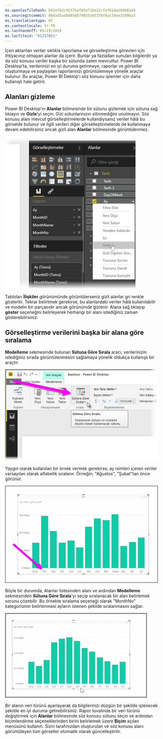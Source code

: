 ```yaml
---
ms.openlocfilehash: b42efb2c9237baf85a71be12cfaf61da189601d4
ms.sourcegitcommit: 60dad5aa0d85db790553e537bf8ac34ee3289ba3
ms.translationtype: HT
ms.contentlocale: tr-TR
ms.lasthandoff: 05/29/2019
ms.locfileid: "61257051"
---
```

İçeri aktarılan veriler sıklıkla raporlama ve görselleştirme görevleri için ihtiyacınız olmayan alanlar da içerir. Bunlar ya fazladan sunulan bilgilerdir ya da söz konusu veriler başka bir sütunda zaten mevcuttur. Power BI Desktop'ta, verilerinizi en iyi duruma getirmeye, raporlar ve görseller oluşturmaya ve paylaşılan raporlarınızı görüntülemeye yönelik araçlar bulunur. Bu araçlar, Power BI Dektop'ı söz konusu işlemler için daha kullanışlı hale getirir.

## <a name="hiding-fields"></a>Alanları gizleme
Power BI Desktop'ın **Alanlar** bölmesinde bir sütunu gizlemek için sütuna sağ tıklayın ve **Gizle**'yi seçin. Gizi sütunlarınızın silinmediğini unutmayın. Söz konusu alanı mevcut görselleştirmelerde kullandıysanız veriler hâlâ bu görselde bulunur ve ilgili verileri diğer görselleştirmelerde de kullanmaya devam edebilirsiniz ancak gizli alan **Alanlar** bölmesinde görüntülenmez.

![](media/2-4-optimize-data-models/2-4_1.png)

Tabloları **İlişkiler** görünümünde görüntülerseniz gizli alanlar gri renkle gösterilir. Tekrar belirtmek gerekirse, bu alanlardaki veriler hâlâ kullanılabilir ve modelin bir parçasıdır ancak görünümde gizlenir. Alana sağ tıklayıp **göster** seçeneğini belirleyerek herhangi bir alanı istediğiniz zaman gösterebilirsiniz.

## <a name="sorting-visualization-data-by-another-field"></a>Görselleştirme verilerini başka bir alana göre sıralama
**Modelleme** sekmesinde bulunan **Sütuna Göre Sırala** aracı, verilerinizin istediğiniz sırada görüntülenmesini sağlamaya yönelik oldukça kullanışlı bir araçtır.

![](media/2-4-optimize-data-models/2-4_2.png)

Yaygın olarak kullanılan bir örnek vermek gerekirse, ay isimleri içeren veriler varsayılan olarak alfabetik sıralanır. Örneğin; "Ağustos", "Şubat"tan önce görünür.

![](media/2-4-optimize-data-models/2-4_3.png)

Böyle bir durumda, Alanlar listesinden alanı ve ardından **Modelleme** sekmesinden **Sütuna Göre Sırala**'yı seçip sıralanacak bir alan belirlemek sorunu çözebilir. Bu örnekte sıralama seçeneği olarak "MonthNo" kategorisinin belirlenmesi ayların istenen şekilde sıralanmasını sağlar.

![](media/2-4-optimize-data-models/2-4_4.png)

Bir alanın veri türünü ayarlayarak da bilgilerinizi düzgün bir şekilde işlenecek şekilde en iyi duruma getirebilirsiniz. Rapor tuvalinde bir veri türünü değiştirmek için **Alanlar** bölmesinde söz konusu sütunu seçin ve ardından biçimlendirme seçeneklerinden birini belirlemek üzere **Biçim** açılan menüsünü kullanın. Sizin tarafınızdan oluşturulan ve söz konusu alanı görüntüleyen tüm görseller otomatik olarak güncelleştirilir.

